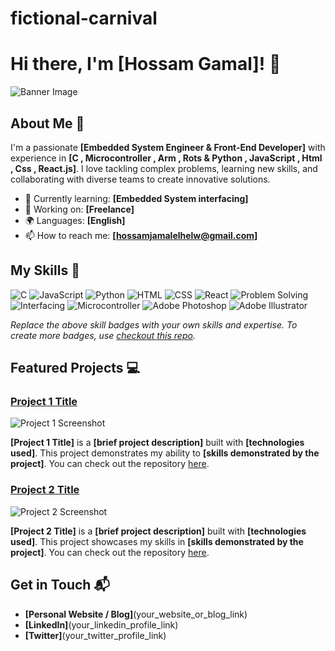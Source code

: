 # fictional-carnival
# Hi there, I'm [Hossam Gamal]! 👋

![Banner Image](your_banner_image_url_here)

## About Me 🚀

I'm a passionate **[Embedded System Engineer & Front-End Developer]** with experience in **[C , Microcontroller , Arm , Rots & Python , JavaScript , Html , Css , React.js]**. I love tackling complex problems, learning new skills, and collaborating with diverse teams to create innovative solutions.

- 🌱 Currently learning: **[Embedded System interfacing]**
- 🔭 Working on: **[Freelance]**
- 🌍 Languages: **[English]**
- 📫 How to reach me: **[hossamjamalelhelw@gmail.com]**

## My Skills 🧠
![C](https://img.shields.io/badge/-C-007ACC?style=flat-square&logo=c&logoColor=white)
![JavaScript](https://img.shields.io/badge/-JavaScript-F7DF1E?style=flat-square&logo=javascript&logoColor=black)
![Python](https://img.shields.io/badge/-Python-3776AB?style=flat-square&logo=python&logoColor=white)
![HTML](https://img.shields.io/badge/-HTML-E34F26?style=flat-square&logo=html5&logoColor=white)
![CSS](https://img.shields.io/badge/-CSS-1572B6?style=flat-square&logo=css3&logoColor=white)
![React](https://img.shields.io/badge/-React-61DAFB?style=flat-square&logo=react&logoColor=black)
![Problem Solving](https://img.shields.io/badge/-Problem%20Solving-007ACC?style=flat-square&logoColor=white)
![Interfacing](https://img.shields.io/badge/-Interfacing-007ACC?style=flat-square&logoColor=white)
![Microcontroller](https://img.shields.io/badge/-Microcontroller-007ACC?style=flat-square&logoColor=white)
![Adobe Photoshop](https://img.shields.io/badge/-Adobe%20Photoshop-001D26?style=flat-square&logo=adobe-photoshop&logoColor=31A8FF)
![Adobe Illustrator](https://img.shields.io/badge/-Adobe%20Illustrator-FF9A00?style=flat-square&logo=adobe-illustrator&logoColor=1F7AEB)

*Replace the above skill badges with your own skills and expertise. To create more badges, use [checkout this repo](https://github.com/alexandresanlim/Badges4-README.md-Profile).*

## Featured Projects 💻

### [Project 1 Title](project_1_link)

![Project 1 Screenshot](project_1_screenshot_url)

**[Project 1 Title]** is a **[brief project description]** built with **[technologies used]**. This project demonstrates my ability to **[skills demonstrated by the project]**. You can check out the repository [here](project_1_repository_link).

### [Project 2 Title](project_2_link)

![Project 2 Screenshot](project_2_screenshot_url)

**[Project 2 Title]** is a **[brief project description]** built with **[technologies used]**. This project showcases my skills in **[skills demonstrated by the project]**. You can check out the repository [here](project_2_repository_link).

## Get in Touch 📬

- **[Personal Website / Blog]**(your_website_or_blog_link)
- **[LinkedIn]**(your_linkedin_profile_link)
- **[Twitter]**(your_twitter_profile_link)


